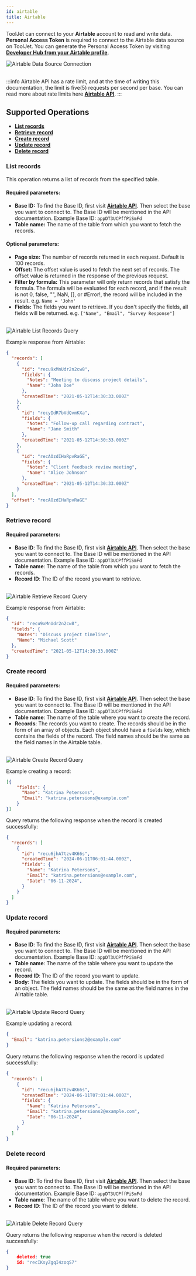 ```yaml
---
id: airtable
title: Airtable
---
```


ToolJet can connect to your **Airtable** account to read and write data. **Personal Access Token** is required to connect to the Airtable data source on ToolJet. You can generate the Personal Access Token by visiting **[Developer Hub from your Airtable profile](https://support.airtable.com/docs/creating-and-using-api-keys-and-access-tokens#understanding-personal-access-token-basic-actions)**.

<div style={{textAlign: 'center'}}>
    <img  className="screenshot-full" src="/img/datasource-reference/airtable/airtableconnect-v2.gif" alt="Airtable Data Source Connection" />
</div>

<br/>

:::info
Airtable API has a rate limit, and at the time of writing this documentation, the limit is five(5) requests per second per base. You can read more about rate limits here **[Airtable API](https://airtable.com/api)**.
:::

<div>

## Supported Operations

- **[List records](#list-records)**
- **[Retrieve record](#retrieve-record)**
- **[Create record](#create-record)**
- **[Update record](#update-record)**
- **[Delete record](#delete-record)**

</div>

<div>

### List records

This operation returns a list of records from the specified table.

#### Required parameters:

- **Base ID:** To find the Base ID, first visit **[Airtable API](https://airtable.com/api)**. Then select the base you want to connect to. The Base ID will be mentioned in the API documentation. Example Base ID: `appDT3UCPffPiSmFd`
- **Table name:** The name of the table from which you want to fetch the records.

#### Optional parameters:

- **Page size:** The number of records returned in each request. Default is 100 records.  
- **Offset:** The offset value is used to fetch the next set of records. The offset value is returned in the response of the previous request.
- **Filter by formula:** This parameter will only return records that satisfy the formula. The formula will be evaluated for each record, and if the result is not 0, false, "", NaN, [], or #Error!, the record will be included in the result. e.g. `Name = 'John'`
- **Fields:** The fields you want to retrieve. If you don't specify the fields, all fields will be returned. e.g. `["Name", "Email", "Survey Response"]`

<br/>
<div style={{textAlign: 'center'}}>
    <img  className="screenshot-full" src="/img/datasource-reference/airtable/list-records-v2.png" alt="Airtable List Records Query" />
</div>

Example response from Airtable:

```json
{
  "records": [
    {
      "id": "recu9xMnUdr2n2cw8",
      "fields": {
        "Notes": "Meeting to discuss project details",
        "Name": "John Doe"
      },
      "createdTime": "2021-05-12T14:30:33.000Z"
    },
    {
      "id": "recyIdR7bVdQvmKXa",
      "fields": {
        "Notes": "Follow-up call regarding contract",
        "Name": "Jane Smith"
      },
      "createdTime": "2021-05-12T14:30:33.000Z"
    },
    {
      "id": "recAOzdIHaRpvRaGE",
      "fields": {
        "Notes": "Client feedback review meeting",
        "Name": "Alice Johnson"
      },
      "createdTime": "2021-05-12T14:30:33.000Z"
    }
  ],
  "offset": "recAOzdIHaRpvRaGE"
}
```

</div>

### Retrieve record

#### Required parameters:

- **Base ID**: To find the Base ID, first visit **[Airtable API](https://airtable.com/api)**. Then select the base you want to connect to. The Base ID will be mentioned in the API documentation. Example Base ID: `appDT3UCPffPiSmFd`
- **Table name**: The name of the table from which you want to fetch the records.
- **Record ID**: The ID of the record you want to retrieve.
<br/>
<div style={{textAlign: 'center'}}>
    <img  className="screenshot-full" src="/img/datasource-reference/airtable/retrieve-record-v2.png" alt="Airtable Retrieve Record Query" />
</div>


Example response from Airtable:

```json
{
  "id": "recu9xMnUdr2n2cw8",
  "fields": {
    "Notes": "Discuss project timeline",
    "Name": "Michael Scott"
  },
  "createdTime": "2021-05-12T14:30:33.000Z"
}
```

### Create record

#### Required parameters:

- **Base ID**: To find the Base ID, first visit **[Airtable API](https://airtable.com/api)**. Then select the base you want to connect to. The Base ID will be mentioned in the API documentation. Example Base ID: `appDT3UCPffPiSmFd`
- **Table name**: The name of the table where you want to create the record.
- **Records**: The records you want to create. The records should be in the form of an array of objects. Each object should have a `fields` key, which contains the fields of the record. The field names should be the same as the field names in the Airtable table.
<br/>
<div style={{textAlign: 'center'}}>
    <img  className="screenshot-full" src="/img/datasource-reference/airtable/create-record-v2.png" alt="Airtable Create Record Query" />
</div>

Example creating a record:

```json title="Records"
[{
    "fields": {
      "Name": "Katrina Petersons",
      "Email": "katrina.petersions@example.com"
    }
}]
```

Query returns the following response when the record is created successfully:

```json
{
  "records": [
    {
      "id": "recu6jhA7tzv4K66s",
      "createdTime": "2024-06-11T06:01:44.000Z",
      "fields": {
        "Name": "Katrina Petersons",
        "Email": "katrina.petersions@example.com",
        "Date": "06-11-2024",
      }
    }
  ]
}
```

### Update record

#### Required parameters:

- **Base ID**: To find the Base ID, first visit **[Airtable API](https://airtable.com/api)**. Then select the base you want to connect to. The Base ID will be mentioned in the API documentation. Example Base ID: `appDT3UCPffPiSmFd`
- **Table name**: The name of the table where you want to update the record.
- **Record ID**: The ID of the record you want to update.
- **Body**: The fields you want to update. The fields should be in the form of an object. The field names should be the same as the field names in the Airtable table.
<br/>
<div style={{textAlign: 'center'}}>
    <img  className="screenshot-full" src="/img/datasource-reference/airtable/update-record-v2.png" alt="Airtable Update Record Query" />
</div>

Example updating a record:

```json title="Body"
{
  "Email": "katrina.petersions2@example.com"
}
```

Query returns the following response when the record is updated successfully:

```json
{
  "records": [
    {
      "id": "recu6jhA7tzv4K66s",
      "createdTime": "2024-06-11T07:01:44.000Z",
      "fields": {
        "Name": "Katrina Petersons",
        "Email": "katrina.petersions2@example.com",
        "Date": "06-11-2024",
      }
    }
  ]
}
```

### Delete record

#### Required parameters:

- **Base ID**: To find the Base ID, first visit **[Airtable API](https://airtable.com/api)**. Then select the base you want to connect to. The Base ID will be mentioned in the API documentation. Example Base ID: `appDT3UCPffPiSmFd`
- **Table name**: The name of the table where you want to delete the record.
- **Record ID**: The ID of the record you want to delete.
<br/>
<div style={{textAlign: 'center'}}>
    <img  className="screenshot-full" src="/img/datasource-reference/airtable/delete-record-v2.png" alt="Airtable Delete Record Query" />
</div>

Query returns the following response when the record is deleted successfully:

```json
{
    deleted: true
    id: "recIKsyZgqI4zoqS7"
}
```